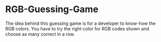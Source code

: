 # RGB-Guessing-Game
The idea behind this guessing game is for a developer to know-how the RGB colors. You have to try the right color for RGB codes shown and choose as many correct in a row.
